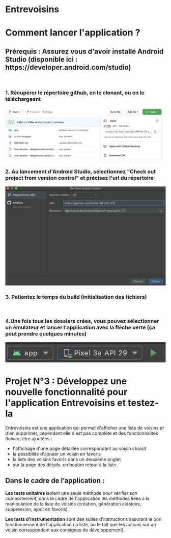 <h1>Entrevoisins</h1>

<h1>Comment lancer l'application ?</h2>

<h2>Prérequis : Assurez vous d'avoir installé Android Studio (disponible ici : https://developer.android.com/studio)</h3>
<br>
<h3>1. Récupérer le répertoire github, en le clonant, ou en le téléchargeant</h3>
<img src= "https://github.com/CeliaTHP/OC_P3/blob/main/clonerepo.png?raw=true" alt="reposcreenshot" style="max-width:100%;">
<br>
<h3>2. Au lancement d'Android Studio, sélectionnez "Check out project from version control" et précisez l'url du répertoire </h3>
<img src= "https://github.com/CeliaTHP/OC_P3/blob/main/androidstudioclone.png" alt="repoandroidstudio" style="max-width:100%;">
<br>
<h3>3. Patientez le temps du build (initialisation des fichiers) </h3>
<br>
<h3>4.Une fois tous les dossiers crées, vous pouvez sélectionner un émulateur et lancer l'application avec la flèche verte (ça peut prendre quelques minutes)</h3>
<img src= "https://github.com/CeliaTHP/OC_P3/blob/main/launchapp.png" alt="launchscreenshot" style="max-width:100%;">
<br>
<h1>Projet N°3 : Développez une nouvelle fonctionnalité pour l'application Entrevoisins et testez-la</h1>

Entrevoisins est une application qui permet d'afficher une liste de voisins et d'en supprimer, cependant elle n'est pas complète et des fonctionnalités doivent être ajoutées : 
<ul>
  <li>l'affichage d'une page détaillée correspondant au voisin choisit </li>
  <li>la possibilité d'ajouter un voisin en favoris</li>
  <li>la liste des voisins favoris dans un deuxième onglet</li>
  <li>sur la page des détails, un bouton retour à la liste</li>
  </ul>
  
  <h2>Dans le cadre de l’application :</h2>

<b>Les tests unitaires </b> isolent une seule méthode pour vérifier son comportement, dans le cadre de l'application les méthodes liées à la manipulation de la liste de voisins (création, génération aléatoire, suppression, ajout en favoris).

<b>Les tests d'instrumentation</b> sont des suites d'instructions assurant le bon fonctionnement de l'application (la liste, ou le fait que les actions sur un voisin correspondent aux consignes de développement).

